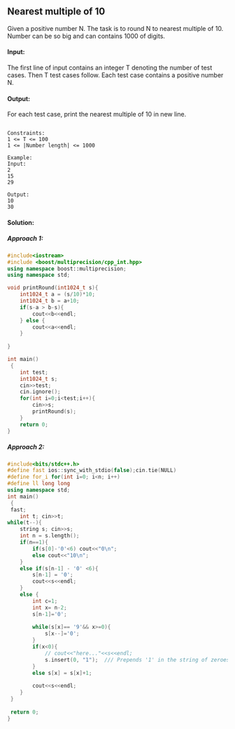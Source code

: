 ## Nearest multiple of 10
Given a positive number N. The task is to round N to nearest multiple of 10. Number can be so big and can contains 1000 of digits.

#### Input:
The first line of input contains an integer T denoting the number of test cases. Then T test cases follow. Each test case contains a positive number N.

#### Output:
For each test case, print the nearest multiple of 10 in new line.
```

Constraints:
1 <= T <= 100
1 <= |Number length| <= 1000

Example:
Input:
2
15
29

Output:
10
30
```
#### Solution:
##### Approach 1:
```c++
#include<iostream>
#include <boost/multiprecision/cpp_int.hpp> 
using namespace boost::multiprecision;
using namespace std;

void printRound(int1024_t s){
    int1024_t a = (s/10)*10;
    int1024_t b = a+10;
    if(s-a > b-s){
        cout<<b<<endl;
    } else {
        cout<<a<<endl;
    }
    
}

int main()
 {
	int test;
	int1024_t s;
	cin>>test;
	cin.ignore();
	for(int i=0;i<test;i++){
	    cin>>s;
	    printRound(s);
	}
	return 0;
}
```
##### Approach 2:
```c++
#include<bits/stdc++.h>
#define fast ios::sync_with_stdio(false);cin.tie(NULL)
#define for_i for(int i=0; i<n; i++)
#define ll long long
using namespace std;
int main()
 {
 fast;
	int t; cin>>t;
while(t--){
    string s; cin>>s;
    int n = s.length();
    if(n==1){
        if(s[0]-'0'<6) cout<<"0\n";
        else cout<<"10\n";
    }
    else if(s[n-1] - '0' <6){
        s[n-1] = '0'; 
        cout<<s<<endl;
    }
    else {
        int c=1;
        int x= n-2;
        s[n-1]='0';
        
        while(s[x]== '9'&& x>=0){
            s[x--]='0';
        }
        if(x<0){
            // cout<<"here..."<<s<<endl;
            s.insert(0, "1");  /// Prepends '1' in the string of zeroes
        }
        else s[x] = s[x]+1;
        
        cout<<s<<endl;
    }
 }
 
 return 0;
}
```
